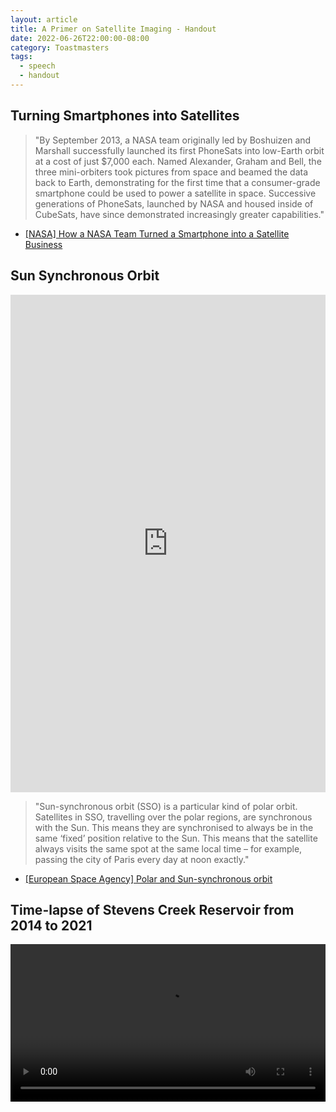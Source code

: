 ```yaml
---
layout: article
title: A Primer on Satellite Imaging - Handout
date: 2022-06-26T22:00:00-08:00
category: Toastmasters
tags:
  - speech
  - handout
---
```


## Turning Smartphones into Satellites

> "By September 2013, a NASA team originally led by Boshuizen and Marshall successfully launched its first PhoneSats into low-Earth orbit at a cost of just $7,000 each. Named Alexander, Graham and Bell, the three mini-orbiters took pictures from space and beamed the data back to Earth, demonstrating for the first time that a consumer-grade smartphone could be used to power a satellite in space. Successive generations of PhoneSats, launched by NASA and housed inside of CubeSats, have since demonstrated increasingly greater capabilities."

- [[NASA] How a NASA Team Turned a Smartphone into a Satellite Business](https://www.nasa.gov/offices/oct/feature/how-a-nasa-team-turned-a-smartphone-into-a-satellite-business)

## Sun Synchronous Orbit

<!-- svelte-ignore a11y-media-has-caption -->
<iframe width="100%" height="796" src="https://www.youtube.com/embed/tOp1UYbmp0Y" title="Sun Synchronous Satellite Orbit - 3D" frameborder="0" allow="accelerometer; autoplay; clipboard-write; encrypted-media; gyroscope; picture-in-picture" allowfullscreen></iframe>

> "Sun-synchronous orbit (SSO) is a particular kind of polar orbit. Satellites in SSO, travelling over the polar regions, are synchronous with the Sun. This means they are synchronised to always be in the same ‘fixed’ position relative to the Sun. This means that the satellite always visits the same spot at the same local time – for example, passing the city of Paris every day at noon exactly."

- [[European Space Agency] Polar and Sun-synchronous orbit](https://www.esa.int/ESA_Multimedia/Images/2020/03/Polar_and_Sun-synchronous_orbit)

## Time-lapse of Stevens Creek Reservoir from 2014 to 2021

<!-- svelte-ignore a11y-media-has-caption -->
<video controls width="100%" src="https://storage.googleapis.com/planet-t2/stevens-creek-RJQWtTv7g/movie.mp4" />

- [[Planet Stories] Time-lapse source](https://www.planet.com/stories/stevens-creek-RJQWtTv7g)
- [[Santa Clara Country Parks] Stevens Creek County Park](https://parks.sccgov.org/santa-clara-county-parks/stevens-creek-county-park)

## Buzzfeed journalists uncover Xinjiang Internment Camps

![](https://img.buzzfeed.com/buzzfeed-static/static/2020-08/26/17/asset/b8ac59c43a18/sub-buzz-16764-1598461967-46.jpg?downsize=700%3A%2A&output-quality=auto&output-format=auto)

_Figure: image of blank map tile (source Buzzfeed)_

- [[Buzzfeed News] Blanked-Out Spots On China's Maps Helped Us Uncover Xinjiang's Camps](https://www.buzzfeednews.com/article/alison_killing/satellite-images-investigation-xinjiang-detention-camps)
- [[Pulitzer] The 2021 Pulitzer Prize Winner in International Reporting - Megha Rajagopalan, Alison Killing and Christo Buschek of BuzzFeed News](https://www.pulitzer.org/winners/megha-rajagopalan-alison-killing-and-christo-buschek-buzzfeed-news)
